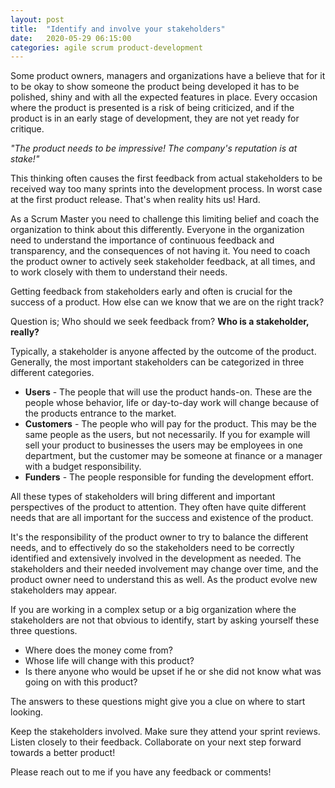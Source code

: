```yaml
---
layout: post
title:  "Identify and involve your stakeholders"
date:   2020-05-29 06:15:00
categories: agile scrum product-development
---
```


Some product owners, managers and organizations have a believe that for it to be okay to show someone the product being developed it has to be polished, shiny and with all the expected features in place. Every occasion where the product is presented is a risk of being criticized, and if the product is in an early stage of development, they are not yet ready for critique. 

*"The product needs to be impressive! The company's reputation is at stake!"*

This thinking often causes the first feedback from actual stakeholders to be received way too many sprints into the development process. In worst case at the first product release. That's when reality hits us! Hard.

As a Scrum Master you need to challenge this limiting belief and coach the organization to think about this differently. Everyone in the organization need to understand the importance of continuous feedback and transparency, and the consequences of not having it. You need to coach the product owner to actively seek stakeholder feedback, at all times, and to work closely with them to understand their needs.

Getting feedback from stakeholders early and often is crucial for the success of a product. How else can we know that we are on the right track?

Question is; Who should we seek feedback from? **Who is a stakeholder, really?**

Typically, a stakeholder is anyone affected by the outcome of the product. Generally, the most important stakeholders can be categorized in three different categories.

* **Users** - The people that will use the product hands-on. These are the people whose behavior, life or day-to-day work will change because of the products entrance to the market.
* **Customers** - The people who will pay for the product. This may be the same people as the users, but not necessarily. If you for example will sell your product to businesses the users may be employees in one department, but the customer may be someone at finance or a manager with a budget responsibility.
* **Funders** - The people responsible for funding the development effort.

All these types of stakeholders will bring different and important perspectives of the product to attention. They often have quite different needs that are all important for the success and existence of the product.

It's the responsibility of the product owner to try to balance the different needs, and to effectively do so the stakeholders need to be correctly identified and extensively involved in the development as needed. The stakeholders and their needed involvement may change over time, and the product owner need to understand this as well. As the product evolve new stakeholders may appear.

If you are working in a complex setup or a big organization where the stakeholders are not that obvious to identify, start by asking yourself these three questions.

* Where does the money come from?
* Whose life will change with this product?
* Is there anyone who would be upset if he or she did not know what was going on with this product?

The answers to these questions might give you a clue on where to start looking.

Keep the stakeholders involved. Make sure they attend your sprint reviews. Listen closely to their feedback. Collaborate on your next step forward towards a better product!

Please reach out to me if you have any feedback or comments!

